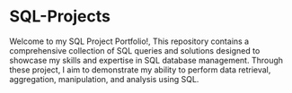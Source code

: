 # SQL-Projects
Welcome to my SQL Project Portfolio!, This repository contains a comprehensive collection of SQL queries and solutions designed to showcase my skills and expertise in SQL database management. Through these project, I aim to demonstrate my ability to perform data retrieval, aggregation, manipulation, and analysis using SQL.
